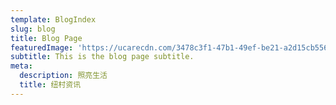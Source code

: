 ```yaml
---
template: BlogIndex
slug: blog
title: Blog Page
featuredImage: 'https://ucarecdn.com/3478c3f1-47b1-49ef-be21-a2d15cb5566d/'
subtitle: This is the blog page subtitle.
meta:
  description: 照亮生活
  title: 纽村资讯
---
```


